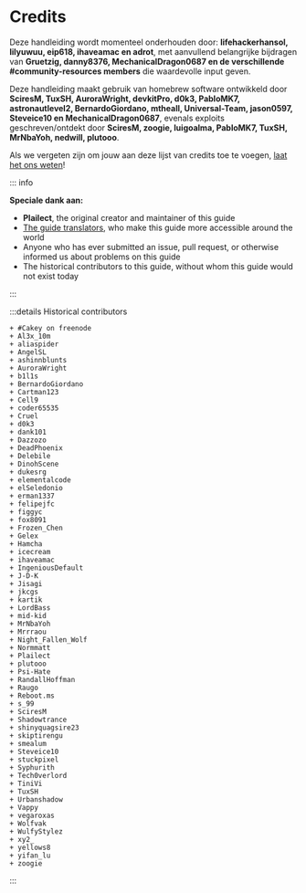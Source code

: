 # Credits

Deze handleiding wordt momenteel onderhouden door: **lifehackerhansol, lilyuwuu, eip618, ihaveamac en adrot**, met aanvullend belangrijke bijdragen van **Gruetzig, danny8376, MechanicalDragon0687 en de verschillende #community-resources members** die waardevolle input geven.

Deze handleiding maakt gebruik van homebrew software ontwikkeld door **SciresM, TuxSH, AuroraWright, devkitPro, d0k3, PabloMK7, astronautlevel2, BernardoGiordano, mtheall, Universal-Team, jason0597, Steveice10 en MechanicalDragon0687**, evenals exploits geschreven/ontdekt door **SciresM, zoogie, luigoalma, PabloMK7, TuxSH, MrNbaYoh, nedwill, plutooo**.

Als we vergeten zijn om jouw aan deze lijst van credits toe te voegen, [laat het ons weten](https://github.com/hacks-guide/Guide_3DS/issues)!

::: info

**Speciale dank aan:**

- **Plailect**, the original creator and maintainer of this guide
- [The guide translators](https://crowdin.com/project/3ds-guide), who make this guide more accessible around the world
- Anyone who has ever submitted an issue, pull request, or otherwise informed us about problems on this guide
- The historical contributors to this guide, without whom this guide would not exist today

:::

:::details Historical contributors

```
+ #Cakey on freenode
+ Al3x_10m
+ aliaspider
+ AngelSL
+ ashinnblunts
+ AuroraWright
+ b1l1s
+ BernardoGiordano
+ Cartman123
+ Cell9
+ coder65535
+ Cruel
+ d0k3
+ dank101
+ Dazzozo
+ DeadPhoenix
+ Delebile
+ DinohScene
+ dukesrg
+ elementalcode
+ elSeledonio
+ erman1337
+ felipejfc
+ figgyc
+ fox8091
+ Frozen_Chen
+ Gelex
+ Hamcha
+ icecream
+ ihaveamac
+ IngeniousDefault
+ J-D-K
+ Jisagi
+ jkcgs
+ kartik
+ LordBass
+ mid-kid
+ MrNbaYoh
+ Mrrraou
+ Night_Fallen_Wolf
+ Normmatt
+ Plailect
+ plutooo
+ Psi-Hate
+ RandallHoffman
+ Raugo
+ Reboot.ms
+ s_99
+ SciresM
+ Shadowtrance
+ shinyquagsire23
+ skiptirengu
+ smealum
+ Steveice10
+ stuckpixel
+ Syphurith
+ Tech0verlord
+ TiniVi
+ TuxSH
+ Urbanshadow
+ Vappy
+ vegaroxas
+ Wolfvak
+ WulfyStylez
+ xy2_
+ yellows8
+ yifan_lu
+ zoogie
```

:::
